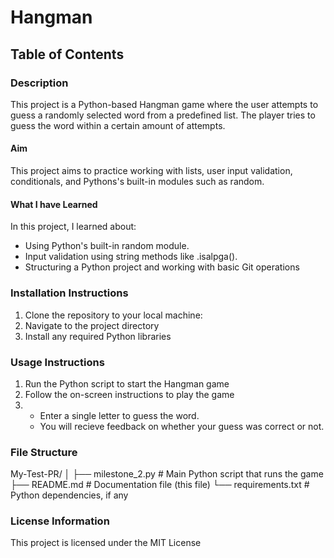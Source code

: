 # Hangman
## Table of Contents
### Description
This  project is a Python-based Hangman game where the user attempts to guess a randomly selected word from a predefined list. The player tries to guess the word within a certain amount of attempts. 
#### Aim
This project aims to practice working with lists, user input validation, conditionals, and Pythons's built-in modules such as random.
#### What I have Learned
In this project, I learned about:
- Using Python's built-in random module.
- Input validation using string methods like .isalpga().
- Structuring a Python project and working with basic Git operations
### Installation Instructions
1. Clone the repository to your local machine:
2. Navigate to the project directory
3. Install any required Python libraries
### Usage Instructions 
1. Run the Python script to start the Hangman game
2. Follow the on-screen instructions to play the game
3. - Enter a single letter to guess the word.
   - You will recieve feedback on whether your guess was correct or not.
### File Structure
My-Test-PR/
│
├── milestone_2.py          # Main Python script that runs the game
├── README.md               # Documentation file (this file)
└── requirements.txt        # Python dependencies, if any
### License Information
This project is licensed under the MIT License 
